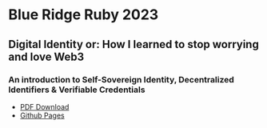 # Blue Ridge Ruby 2023

## Digital Identity or: How I learned to stop worrying and love Web3

### An introduction to Self-Sovereign Identity, Decentralized Identifiers & Verifiable Credentials

- [PDF Download](<https://raw.githubusercontent.com/htcarr3/digital-identity-brr2023/main/digital-identity-brr2023.pdf>)
- [Github Pages](<https://htcarr3.github.io/digital-identity-brr2023/>)
